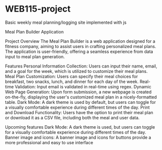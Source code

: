 # WEB115-project
Basic weekly meal planning/logging site implemented with js

Meal Plan Builder Application

Project Overview
    The Meal Plan Builder is a web application designed for a fitness company, aiming to assist users in crafting personalized meal plans. The application is user-friendly, offering a seamless experience from data input to meal plan generation.

Features
    Personal Information Collection: Users can input their name, email, and a goal for the week, which is utilized to customize their meal plans.
    Meal Plan Customization: Users can specify their meal choices for breakfast, two snacks, lunch, and dinner for each day of the week.
    Real-time Validation: Input email is validated in real-time using regex.
    Dynamic Web Page Generation: Upon form submission, a new webpage is created on-the-fly, displaying the user's customized meal plan in a nicely-formatted table.
    Dark Mode: A dark theme is used by default, but users can toggle for a visually comfortable experience during different times of the day.
    Print and Download Functionality: Users have the option to print their meal plan or download it as a CSV file, including both the meal and user data.

Upcoming features
    Dark Mode: A dark theme is used, but users can toggle for a visually comfortable experience during different times of the day.
    Banner image and icons: A banner image and icons for buttons provide a more professional and easy to use interface
